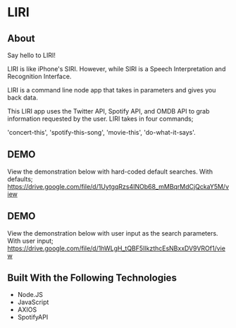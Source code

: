 # LIRI


## About
Say hello to LIRI!

LIRI is like iPhone's SIRI. However, while SIRI is a Speech Interpretation and Recognition Interface.

 LIRI is a command line node app that takes in parameters and gives you back data.

This LIRI app uses the Twitter API, Spotify API, and OMDB API to grab information requested by the user.
LIRI takes in four commands;

'concert-this',
'spotify-this-song',
'movie-this',
'do-what-it-says'.


## DEMO
View the demonstration below with hard-coded default searches. 
With defaults;
 https://drive.google.com/file/d/1UytgqRzs4INOb68_mMBqrMdCjQckaY5M/view

## DEMO 
View the demonstration below with user input as the search parameters.
With user input;
 https://drive.google.com/file/d/1hWLgH_tQBF5IlkzthcEsNBxxDV9VROf1/view

## Built With the Following Technologies
* Node.JS
* JavaScript
* AXIOS
* SpotifyAPI 



